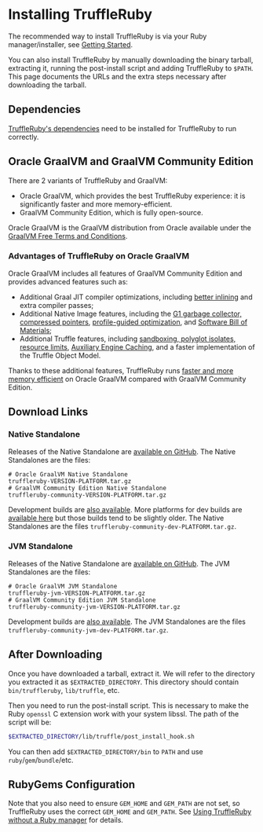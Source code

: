# Installing TruffleRuby

The recommended way to install TruffleRuby is via your Ruby manager/installer, see [Getting Started](../../README.md#getting-started).

You can also install TruffleRuby by manually downloading the binary tarball, extracting it, running the post-install script and adding TruffleRuby to `$PATH`.
This page documents the URLs and the extra steps necessary after downloading the tarball.

## Dependencies

[TruffleRuby's dependencies](../../README.md#dependencies) need to be installed for TruffleRuby to run correctly.

## Oracle GraalVM and GraalVM Community Edition

There are 2 variants of TruffleRuby and GraalVM:
* Oracle GraalVM, which provides the best TruffleRuby experience: it is significantly faster and more memory-efficient.
* GraalVM Community Edition, which is fully open-source.

Oracle GraalVM is the GraalVM distribution from Oracle available under the [GraalVM Free Terms and Conditions](https://medium.com/graalvm/161527df3d76).

### Advantages of TruffleRuby on Oracle GraalVM

Oracle GraalVM includes all features of GraalVM Community Edition and provides advanced features such as:
* Additional Graal JIT compiler optimizations, including [better inlining](https://www.graalvm.org/latest/reference-manual/embed-languages/#explanations) and extra compiler passes;
* Additional Native Image features, including the [G1 garbage collector, compressed pointers](https://www.graalvm.org/latest/reference-manual/native-image/optimizations-and-performance/MemoryManagement/), [profile-guided optimization](https://www.graalvm.org/latest/reference-manual/native-image/optimizations-and-performance/PGO/), and [Software Bill of Materials](https://www.graalvm.org/latest/security-guide/native-image/#software-bill-of-materials);
* Additional Truffle features, including [sandboxing, polyglot isolates, resource limits](https://www.graalvm.org/latest/security-guide/sandboxing/), [Auxiliary Engine Caching](https://www.graalvm.org/latest/graalvm-as-a-platform/language-implementation-framework/AuxiliaryEngineCachingEnterprise/), and a faster implementation of the Truffle Object Model.

Thanks to these additional features, TruffleRuby runs [faster and more memory efficient](https://www.graalvm.org/ruby/) on Oracle GraalVM compared with GraalVM Community Edition.

## Download Links

### Native Standalone

Releases of the Native Standalone are [available on GitHub](https://github.com/oracle/truffleruby/releases/latest).
The Native Standalones are the files:
```
# Oracle GraalVM Native Standalone
truffleruby-VERSION-PLATFORM.tar.gz
# GraalVM Community Edition Native Standalone
truffleruby-community-VERSION-PLATFORM.tar.gz
```

Development builds are [also available](https://github.com/ruby/truffleruby-dev-builder/releases/latest).
More platforms for dev builds are [available here](https://github.com/graalvm/graalvm-ce-dev-builds/releases/latest) but those builds tend to be slightly older.
The Native Standalones are the files `truffleruby-community-dev-PLATFORM.tar.gz`.

### JVM Standalone

Releases of the Native Standalone are [available on GitHub](https://github.com/oracle/truffleruby/releases/latest).
The JVM Standalones are the files:
```
# Oracle GraalVM JVM Standalone
truffleruby-jvm-VERSION-PLATFORM.tar.gz
# GraalVM Community Edition JVM Standalone
truffleruby-community-jvm-VERSION-PLATFORM.tar.gz
```

Development builds are [also available](https://github.com/graalvm/graalvm-ce-dev-builds/releases/latest).
The JVM Standalones are the files `truffleruby-community-jvm-dev-PLATFORM.tar.gz`.

## After Downloading

Once you have downloaded a tarball, extract it.
We will refer to the directory you extracted it as `$EXTRACTED_DIRECTORY`.
This directory should contain `bin/truffleruby`, `lib/truffle`, etc.

Then you need to run the post-install script.
This is necessary to make the Ruby `openssl` C extension work with your system libssl.
The path of the script will be:
```bash
$EXTRACTED_DIRECTORY/lib/truffle/post_install_hook.sh
```

You can then add `$EXTRACTED_DIRECTORY/bin` to `PATH` and use `ruby`/`gem`/`bundle`/etc.

## RubyGems Configuration

Note that you also need to ensure `GEM_HOME` and `GEM_PATH` are not set, so TruffleRuby uses the correct `GEM_HOME` and `GEM_PATH`.
See [Using TruffleRuby without a Ruby manager](ruby-managers.md#using-truffleruby-without-a-ruby-manager) for details.
